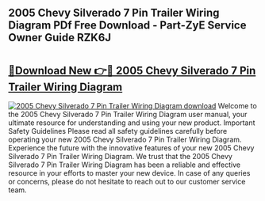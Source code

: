 ## 2005 Chevy Silverado 7 Pin Trailer Wiring Diagram PDf Free Download - Part-ZyE Service Owner Guide RZK6J

# <h2><a href="http://dfnacf.blite.top/?on=2005+Chevy+Silverado+7+Pin+Trailer+Wiring+Diagram">🔗Download New 👉🔴 2005 Chevy Silverado 7 Pin Trailer Wiring Diagram</a></h2>

[![2005 Chevy Silverado 7 Pin Trailer Wiring Diagram download](https://i.imgur.com/lujVjoI.png)](http://dfnacf.blite.top/?on=2005+Chevy+Silverado+7+Pin+Trailer+Wiring+Diagram)
Welcome to the 2005 Chevy Silverado 7 Pin Trailer Wiring Diagram user manual, your ultimate resource for understanding and using your new product. Important Safety Guidelines Please read all safety guidelines carefully before operating your new 2005 Chevy Silverado 7 Pin Trailer Wiring Diagram. Experience the future with the innovative features of your new 2005 Chevy Silverado 7 Pin Trailer Wiring Diagram. We trust that the 2005 Chevy Silverado 7 Pin Trailer Wiring Diagram has been a reliable and effective resource in your efforts to master your new device. In case of any queries or concerns, please do not hesitate to reach out to our customer service team.
